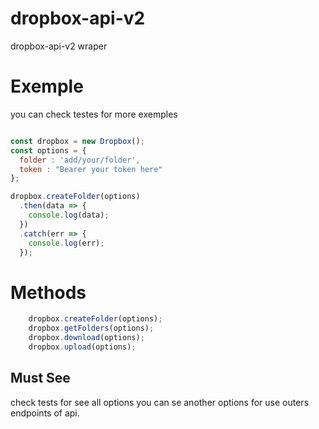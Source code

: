 # dropbox-api-v2
dropbox-api-v2 wraper 


# Exemple
 
you can check testes for more exemples

```js

const dropbox = new Dropbox();
const options = {
  folder : 'add/your/folder',
  token : "Bearer your token here"
};

dropbox.createFolder(options)
  .then(data => {
    console.log(data);
  })
  .catch(err => {
    console.log(err);
  });
```
# Methods 

```js
    dropbox.createFolder(options);
    dropbox.getFolders(options);
    dropbox.download(options);
    dropbox.upload(options);
```

## Must See

check tests for see all options
you can se another options for use outers endpoints of api.
